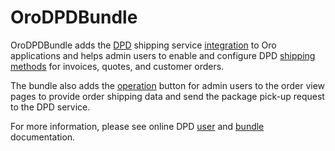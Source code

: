 # OroDPDBundle

OroDPDBundle adds the [DPD](https://www.dpd.com/) shipping service [integration](https://github.com/oroinc/platform/tree/master/src/Oro/Bundle/IntegrationBundle) to Oro applications and helps admin users to enable and configure DPD [shipping methods](https://github.com/oroinc/orocommerce/tree/master/src/Oro/Bundle/ShippingBundle) for invoices, quotes, and customer orders.

The bundle also adds the [operation](https://github.com/oroinc/platform/tree/master/src/Oro/Bundle/ActionBundle) button for admin users to the order view pages to provide order shipping data and send the package pick-up request to the DPD service.

For more information, please see online DPD [user](https://doc.oroinc.com/user/back-office/system/integrations/shipping-integration/dpd) and [bundle](https://doc.oroinc.com/bundles/extensions/DPDBundle/) documentation.
